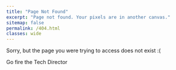 ```yaml
---
title: "Page Not Found"
excerpt: "Page not found. Your pixels are in another canvas."
sitemap: false
permalink: /404.html
classes: wide
---
```


Sorry, but the page you were trying to access does not exist :(

Go fire the Tech Director